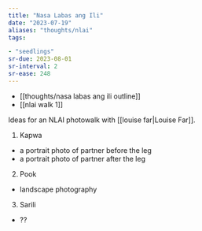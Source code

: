 ```yaml
---
title: "Nasa Labas ang Ili"
date: "2023-07-19"
aliases: "thoughts/nlai"
tags:

- "seedlings"
sr-due: 2023-08-01
sr-interval: 2
sr-ease: 248
---
```

- [[thoughts/nasa labas ang ili outline]]
- [[nlai walk 1]]

Ideas for an NLAI photowalk with [[louise far|Louise Far]].

1. Kapwa
- a portrait photo of partner before the leg
- a portrait photo of partner after the leg

2. Pook
- landscape photography

3. Sarili
- ??

